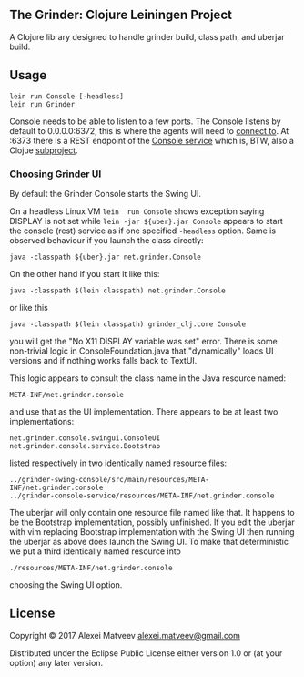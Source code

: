 ## The Grinder: Clojure Leiningen Project

A Clojure library designed to handle grinder build, class path, and
uberjar build.

## Usage

    lein run Console [-headless]
    lein run Grinder

Console needs to be able to listen to a few ports. The Console listens
by default to 0.0.0.0:6372, this is where the agents will need to
[connect
to](http://grinder.sourceforge.net/g3/getting-started.html). At :6373
there is a REST endpoint of the [Console
service](http://grinder.sourceforge.net/g3/console-service.html) which
is, BTW, also a Clojue [subproject](../grinder-console-service).

### Choosing Grinder UI

By default the Grinder Console starts the Swing UI.

On  a headless  Linux VM  `lein  run Console`  shows exception  saying
DISPLAY is  not set while  `lein -jar ${uber}.jar Console`  appears to
start  the console  (rest)  service as  if  one specified  `-headless`
option. Same is observed behaviour if you launch the class directly:

    java -classpath ${uber}.jar net.grinder.Console

On the other hand if you start it like this:

    java -classpath $(lein classpath) net.grinder.Console

or like this

    java -classpath $(lein classpath) grinder_clj.core Console

you will  get the "No X11  DISPLAY variable was set"  error.  There is
some  non-trivial logic  in ConsoleFoundation.java  that "dynamically"
loads UI versions and if nothing works falls back to TextUI.

This logic appears to consult the class name in the Java resource
named:

    META-INF/net.grinder.console

and use that as the UI implementation. There appears to be at least
two implementations:

    net.grinder.console.swingui.ConsoleUI
    net.grinder.console.service.Bootstrap

listed respectively in two identically named resource files:

    ../grinder-swing-console/src/main/resources/META-INF/net.grinder.console
    ../grinder-console-service/resources/META-INF/net.grinder.console

The uberjar  will only contain one  resource file named like  that. It
happens to  be the  Bootstrap implementation, possibly  unfinished. If
you edit the uberjar with  vim replacing Bootstrap implementation with
the Swing UI  then running the uberjar as above  does launch the Swing
UI. To make that deterministic we put a third identically named resource
into

    ./resources/META-INF/net.grinder.console

choosing the Swing UI option.

## License

Copyright © 2017 Alexei Matveev <alexei.matveev@gmail.com>

Distributed under the Eclipse Public License either version 1.0 or (at
your option) any later version.
